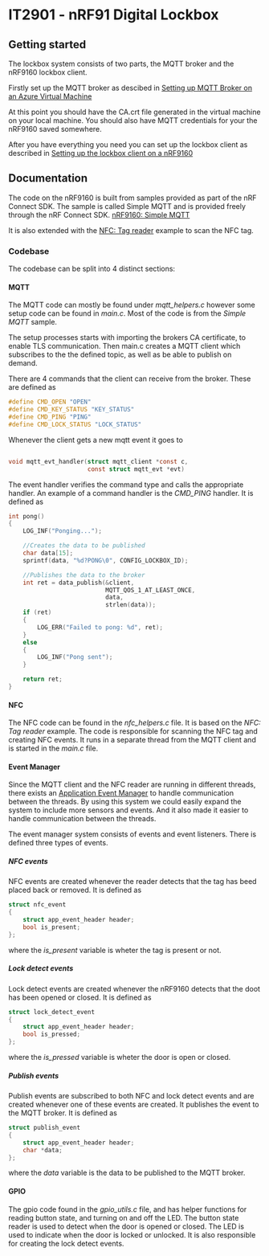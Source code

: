 # IT2901 -  nRF91 Digital Lockbox

## Getting started

The lockbox system consists of two parts, the MQTT broker and the nRF9160 lockbox client.

Firstly set up the MQTT broker as descibed in [Setting up MQTT Broker on an Azure Virtual Machine](./MQTT_Broker.md)

At this point you should have the CA.crt file generated in the virtual machine on your local machine. You should also have MQTT credentials for your the nRF9160 saved somewhere.

After you have everything you need you can set up the lockbox client as described in [Setting up the lockbox client on a nRF9160
](./nRF9160_client.md)

## Documentation
The code on the nRF9160 is built from samples provided as part of the nRF Connect SDK. The sample is called Simple MQTT and is provided freely through the nRF Connect SDK. [nRF9160: Simple MQTT](https://developer.nordicsemi.com/nRF_Connect_SDK/doc/0.4.0/nrf/samples/nrf9160/mqtt_simple/README.html)

It is also extended with the [NFC: Tag reader](https://developer.nordicsemi.com/nRF_Connect_SDK/doc/latest/nrf/samples/nfc/tag_reader/README.html) example to scan the NFC tag. 


### Codebase
The codebase can be split into 4 distinct sections:
#### MQTT

The MQTT code can mostly be found under _mqtt_helpers.c_ however some setup code can be found in _main.c_. Most of the code is from the _Simple MQTT_ sample. 

The setup processes starts with importing the brokers CA certificate, to enable TLS communication. Then main.c creates a MQTT client which subscribes to the the defined topic, as well as be able to publish on demand. 

There are 4 commands that the client can receive from the broker. These are defined as
```c
#define CMD_OPEN "OPEN"
#define CMD_KEY_STATUS "KEY_STATUS"
#define CMD_PING "PING"
#define CMD_LOCK_STATUS "LOCK_STATUS"
```

Whenever the client gets a new mqtt event it goes to
```c

void mqtt_evt_handler(struct mqtt_client *const c, 
                      const struct mqtt_evt *evt)
```
The event handler verifies the command type and calls the appropriate handler. An example of a command handler is the _CMD_PING_ handler. It is defined as

```c
int pong()
{
    LOG_INF("Ponging...");

    //Creates the data to be published
    char data[15];
    sprintf(data, "%d?PONG\0", CONFIG_LOCKBOX_ID);

    //Publishes the data to the broker
    int ret = data_publish(&client, 
                           MQTT_QOS_1_AT_LEAST_ONCE,
                           data,
                           strlen(data));
    if (ret)
    {
        LOG_ERR("Failed to pong: %d", ret);
    }
    else
    {
        LOG_INF("Pong sent");
    }

    return ret;
}
```

#### NFC
The NFC code can be found in the _nfc_helpers.c_ file. It is based on the _NFC: Tag reader_ example. The code is responsible for scanning the NFC tag and creating NFC events. It runs in a separate thread from the MQTT client and is started in the _main.c_ file.

#### Event Manager
Since the MQTT client and the NFC reader are running in different threads, there exists an [Application Event Manager](https://developer.nordicsemi.com/nRF_Connect_SDK/doc/latest/nrf/libraries/others/app_event_manager.html) to handle communication between the threads. By using this system we could easily expand the system to include more sensors and events. And it also made it easier to handle communication between the threads.

The event manager system consists of events and event listeners. There is defined three types of events.
##### NFC events

NFC events are created whenever the reader detects that the tag has beed placed back or removed. It is defined as

``` c
struct nfc_event 
{
    struct app_event_header header;
    bool is_present;
};
```

where the _is_present_ variable is wheter the tag is present or not.

##### Lock detect events

Lock detect events are created whenever the nRF9160 detects that the doot has been opened or closed. It is defined as

```c
struct lock_detect_event 
{
    struct app_event_header header;
    bool is_pressed;
};
```
where the _is_pressed_ variable is wheter the door is open or closed.

##### Publish events

Publish events are subscribed to both NFC and lock detect events and are created whenever one of these events are created. It publishes the event to the MQTT broker. It is defined as

```c
struct publish_event
{
    struct app_event_header header;
    char *data;
};
```

where the _data_ variable is the data to be published to the MQTT broker.

#### GPIO

The gpio code found in the _gpio_utils.c_ file, and has helper functions for reading button state, and turning on and off the LED. The button state reader is used to detect when the door is opened or closed. The LED is used to indicate when the door is locked or unlocked. It is also responsible for creating the lock detect events.
